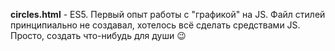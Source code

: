 **circles.html** - ES5. Первый опыт работы с "графикой" на JS. Файл стилей принципиально не создавал, хотелось всё сделать средствами JS. Просто, создать что-нибудь для души :wink: